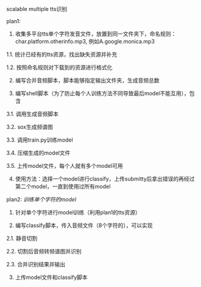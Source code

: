 scalable multiple tts识别

plan1:

1. 收集多平台tts单个字符发音文件，放置到同一文件夹下，命名规则：char.platform.otherinfo.mp3, 例如A.google.monica.mp3

  1.1. 统计已经有的tts资源，找出缺失资源并补充

  1.2. 按照命名规则对下载到的资源进行格式化

2. 编写合并音频脚本，脚本能够指定输出文件夹，生成音频总数

3. 编写shell脚本（为了防止每个人训练方法不同导致最后model不能互用），包含

  3.1. 调用生成音频脚本

  3.2. sox生成频谱图

  3.3. 调用train.py训练model

  3.4. 压缩生成的model文件

  3.5. 上传model文件，每个人就有多个model可用

4. 使用方法：选择一个model进行classify，上传submitty后拿出错误的再经过第二个model，一直到使用过所有model


plan2: *训练单个字符的model*


1. 针对单个字符进行model训练（利用plan1的tts资源）

2. 编写classify脚本，传入音频文件（8个字符的），可以实现

  2.1. 静音切割

  2.2. 切割后音频转频谱图并识别

  2.3. 合并识别结果并输出

3. 上传model文件和classify脚本


